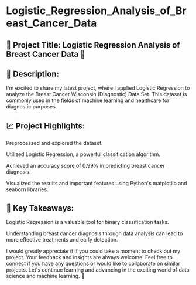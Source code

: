 # Logistic_Regression_Analysis_of_Breast_Cancer_Data

## 🔬 Project Title: Logistic Regression Analysis of Breast Cancer Data 🌸

## 📌 Description:

I'm excited to share my latest project, where I applied Logistic Regression to analyze the Breast Cancer Wisconsin (Diagnostic) Data Set. This dataset is commonly used in the fields of machine learning and healthcare for diagnostic purposes.

## 📈 Project Highlights:

Preprocessed and explored the dataset.

Utilized Logistic Regression, a powerful classification algorithm.

Achieved an accuracy score of 0.99% in predicting breast cancer diagnosis.

Visualized the results and important features using Python's matplotlib and seaborn libraries.

## 🧠 Key Takeaways:

Logistic Regression is a valuable tool for binary classification tasks.

Understanding breast cancer diagnosis through data analysis can lead to more effective treatments and early detection.


I would greatly appreciate it if you could take a moment to check out my project. Your feedback and insights are always welcome! Feel free to connect if you have any questions or would like to collaborate on similar projects. Let's continue learning and advancing in the exciting world of data science and machine learning. 🤝

